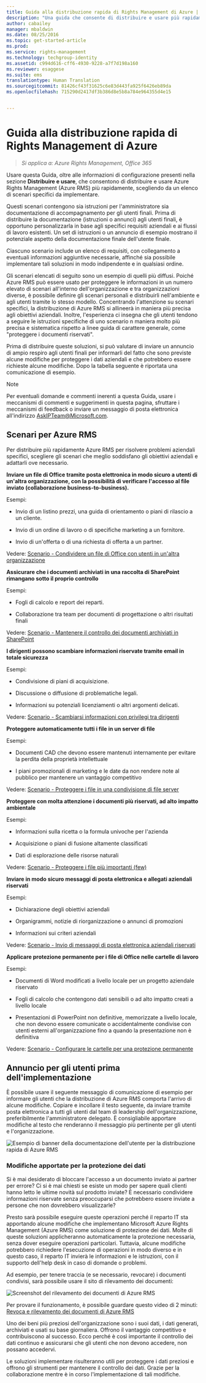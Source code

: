 ```yaml
---
title: Guida alla distribuzione rapida di Rights Management di Azure | Azure RMS
description: "Una guida che consente di distribuire e usare più rapidamente Azure Rights Management (Azure RMS) per proteggere i dati dell'organizzazione. Iniziare scegliendo da un elenco di scenari specifici da implementare."
author: cabailey
manager: mbaldwin
ms.date: 08/25/2016
ms.topic: get-started-article
ms.prod: 
ms.service: rights-management
ms.technology: techgroup-identity
ms.assetid: c994d616-cff6-4930-9228-a7f7d198a160
ms.reviewer: esaggese
ms.suite: ems
translationtype: Human Translation
ms.sourcegitcommit: 81426cf43f31625c6e83d443fa925f6426eb89da
ms.openlocfilehash: 715290d2417df3b386d8e5b8a784e964355d4e15


---
```


# Guida alla distribuzione rapida di Rights Management di Azure

>*Si applica a: Azure Rights Management, Office 365*

Usare questa Guida, oltre alle informazioni di configurazione presenti nella sezione **Distribuire e usare**, che consentono di distribuire e usare Azure Rights Management (Azure RMS) più rapidamente, scegliendo da un elenco di scenari specifici da implementare.

Questi scenari contengono sia istruzioni per l'amministratore sia documentazione di accompagnamento per gli utenti finali. Prima di distribuire la documentazione (istruzioni o annunci) agli utenti finali, è opportuno personalizzarla in base agli specifici requisiti aziendali e ai flussi di lavoro esistenti. Un set di istruzioni o un annuncio di esempio mostrano il potenziale aspetto della documentazione finale dell'utente finale.

Ciascuno scenario include un elenco di requisiti, con collegamento a eventuali informazioni aggiuntive necessarie, affinché sia possibile implementare tali soluzioni in modo indipendente e in qualsiasi ordine.

Gli scenari elencati di seguito sono un esempio di quelli più diffusi. Poiché Azure RMS può essere usato per proteggere le informazioni in un numero elevato di scenari all'interno dell'organizzazione e tra organizzazioni diverse, è possibile definire gli scenari personali e distribuirli nell'ambiente e agli utenti tramite lo stesso modello. Concentrando l'attenzione su scenari specifici, la distribuzione di Azure RMS si allineerà in maniera più precisa agli obiettivi aziendali. Inoltre, l'esperienza ci insegna che gli utenti tendono a seguire le istruzioni specifiche di uno scenario n maniera molto più precisa e sistematica rispetto a linee guida di carattere generale, come "proteggere i documenti riservati".

Prima di distribuire queste soluzioni, si può valutare di inviare un annuncio di ampio respiro agli utenti finali per informarli del fatto che sono previste alcune modifiche per proteggere i dati aziendali e che potrebbero essere richieste alcune modifiche. Dopo la tabella seguente è riportata una comunicazione di esempio.

> [!NOTE]
> Per eventuali domande e commenti inerenti a questa Guida, usare i meccanismi di commenti e suggerimenti in questa pagina, sfruttare i meccanismi di feedback o inviare un messaggio di posta elettronica all'indirizzo [AskIPTeam@Microsoft.com](mailto:%20askipteam@microsoft.com?subject=Rapid%20Deployment%20Guide%20feedback).

## Scenari per Azure RMS
Per distribuire più rapidamente Azure RMS per risolvere problemi aziendali specifici, scegliere gli scenari che meglio soddisfano gli obiettivi aziendali e adattarli ove necessario.



**Inviare un file di Office tramite posta elettronica in modo sicuro a utenti di un'altra organizzazione, con la possibilità di verificare l'accesso al file inviato (collaborazione business-to-business).**

Esempi:

- Invio di un listino prezzi, una guida di orientamento o piani di rilascio a un cliente.

- Invio di un ordine di lavoro o di specifiche marketing a un fornitore.

- Invio di un'offerta o di una richiesta di offerta a un partner.

Vedere: [Scenario - Condividere un file di Office con utenti in un'altra organizzazione](scenario-share-office-file-externally.md)

**Assicurare che i documenti archiviati in una raccolta di SharePoint rimangano sotto il proprio controllo**

Esempi:

- Fogli di calcolo e report dei reparti.

- Collaborazione tra team per documenti di progettazione o altri risultati finali

Vedere: [Scenario - Mantenere il controllo dei documenti archiviati in SharePoint](scenario-sharepoint.md)

**I dirigenti possono scambiare informazioni riservate tramite email in totale sicurezza**

Esempi:

- Condivisione di piani di acquisizione.

- Discussione o diffusione di problematiche legali.

- Informazioni su potenziali licenziamenti o altri argomenti delicati.

Vedere: [Scenario - Scambiarsi informazioni con privilegi tra dirigenti](scenario-executives-email.md)

**Proteggere automaticamente tutti i file in un server di file**

Esempi:

- Documenti CAD che devono essere mantenuti internamente per evitare la perdita della proprietà intellettuale

- I piani promozionali di marketing e le date da non rendere note al pubblico per mantenere un vantaggio competitivo

Vedere: [Scenario - Proteggere i file in una condivisione di file server](scenario-fci.md)

**Proteggere con molta attenzione i documenti più riservati, ad alto impatto ambientale**

Esempi:

- Informazioni sulla ricetta o la formula univoche per l'azienda

- Acquisizione o piani di fusione altamente classificati

- Dati di esplorazione delle risorse naturali

Vedere: [Scenario - Proteggere i file più importanti &#40;few&#41;](scenario-secure-most-valuable-files.md)

**Inviare in modo sicuro messaggi di posta elettronica e allegati aziendali riservati**

Esempi:

- Dichiarazione degli obiettivi aziendali

- Organigrammi, notizie di riorganizzazione o annunci di promozioni

- Informazioni sui criteri aziendali

Vedere: [Scenario - Invio di messaggi di posta elettronica aziendali riservati](scenario-company-confidential-email.md)

**Applicare protezione permanente per i file di Office nelle cartelle di lavoro**

Esempi:

- Documenti di Word modificati a livello locale per un progetto aziendale riservato

- Fogli di calcolo che contengono dati sensibili o ad alto impatto creati a livello locale

- Presentazioni di PowerPoint non definitive, memorizzate a livello locale, che non devono essere comunicate o accidentalmente condivise con utenti esterni all'organizzazione fino a quando la presentazione non è definitiva

Vedere: [Scenario - Configurare le cartelle per una protezione permanente](scenario-work-folders.md)




## Annuncio per gli utenti prima dell'implementazione
È possibile usare il seguente messaggio di comunicazione di esempio per informare gli utenti che la distribuzione di Azure RMS comporta l'arrivo di alcune modifiche. Copiare e incollare il testo seguente, da inviare tramite posta elettronica a tutti gli utenti dal team di leadership dell'organizzazione, preferibilmente l'amministratore delegato. È consigliabile apportare modifiche al testo che renderanno il messaggio più pertinente per gli utenti e l'organizzazione.

![Esempio di banner della documentazione dell'utente per la distribuzione rapida di Azure RMS](../media/AzRMS_ExampleBanner.png)

### Modifiche apportate per la protezione dei dati
Si è mai desiderato di bloccare l'accesso a un documento inviato ai partner per errore? Ci si è mai chiesti se esiste un modo per sapere quali clienti hanno letto le ultime novità sul prodotto inviate? È necessario condividere informazioni riservate senza preoccuparsi che potrebbero essere inviate a persone che non dovrebbero visualizzarle?

Presto sarà possibile eseguire queste operazioni perché il reparto IT sta apportando alcune modifiche che implementano Microsoft Azure Rights Management (Azure RMS) come soluzione di protezione dei dati. Molte di queste soluzioni applicheranno automaticamente la protezione necessaria, senza dover eseguire operazioni particolari. Tuttavia, alcune modifiche potrebbero richiedere l'esecuzione di operazioni in modo diverso e in questo caso, il reparto IT invierà le informazioni e le istruzioni, con il supporto dell'help desk in caso di domande o problemi.

Ad esempio, per tenere traccia (e se necessario, revocare) i documenti condivisi, sarà possibile usare il sito di rilevamento dei documenti:

![Screenshot del rilevamento dei documenti di Azure RMS](../media/AzRMS_Tutorial_5_Screenshots.png)

Per provare il funzionamento, è possibile guardare questo video di 2 minuti: [Revoca e rilevamento dei documenti di Azure RMS](https://channel9.msdn.com/Series/Information-Protection/Azure-RMS-Document-Tracking-and-Revocation)

Uno dei beni più preziosi dell'organizzazione sono i suoi dati, i dati generati, archiviati e usati su base giornaliera. Offrono il vantaggio competitivo e contribuiscono al successo. Ecco perché è così importante il controllo dei dati continuo e assicurarsi che gli utenti che non devono accedere, non possano accedervi.

Le soluzioni implementare risulteranno utili per proteggere i dati preziosi e offrono gli strumenti per mantenere il controllo dei dati. Grazie per la collaborazione mentre è in corso l'implementazione di tali modifiche.




<!--HONumber=Aug16_HO4-->


